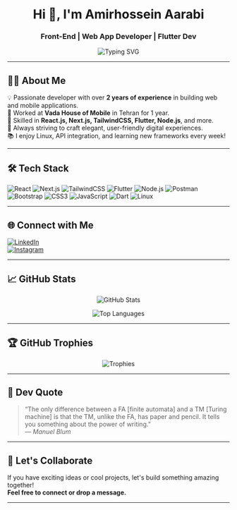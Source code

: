 <h1 align="center">Hi 👋, I'm Amirhossein Aarabi</h1>
<h3 align="center">Front-End | Web App Developer | Flutter Dev</h3>

<p align="center">
  <img src="https://readme-typing-svg.demolab.com/?lines=Front-end+Developer;Web+App+Developer;Flutter+Enthusiast;Always+Learning+New+Tech&center=true&width=500&height=30&font=Fira%20Code&pause=1000&color=14F1F1" alt="Typing SVG" />
</p>

---

## 👨‍💻 About Me

💡 Passionate developer with over **2 years of experience** in building web and mobile applications.  
🏢 Worked at **Vada House of Mobile** in Tehran for 1 year.  
🔧 Skilled in **React.js, Next.js, TailwindCSS, Flutter, Node.js**, and more.  
🎯 Always striving to craft elegant, user-friendly digital experiences.  
📚 I enjoy Linux, API integration, and learning new frameworks every week!

---

## 🛠️ Tech Stack

![React](https://img.shields.io/badge/-React-61DAFB?style=flat&logo=react)
![Next.js](https://img.shields.io/badge/-Next.js-000000?style=flat&logo=next.js)
![TailwindCSS](https://img.shields.io/badge/-TailwindCSS-06B6D4?style=flat&logo=tailwindcss)
![Flutter](https://img.shields.io/badge/-Flutter-02569B?style=flat&logo=flutter)
![Node.js](https://img.shields.io/badge/-Node.js-339933?style=flat&logo=node.js)
![Postman](https://img.shields.io/badge/-Postman-FF6C37?style=flat&logo=postman)
![Bootstrap](https://img.shields.io/badge/-Bootstrap-7952B3?style=flat&logo=bootstrap)
![CSS3](https://img.shields.io/badge/-CSS3-1572B6?style=flat&logo=css3)
![JavaScript](https://img.shields.io/badge/-JavaScript-F7DF1E?style=flat&logo=javascript)
![Dart](https://img.shields.io/badge/-Dart-0175C2?style=flat&logo=dart)
![Linux](https://img.shields.io/badge/-Linux-FCC624?style=flat&logo=linux)

---

## 🌐 Connect with Me

[![LinkedIn](https://img.shields.io/badge/-LinkedIn-0077B5?style=flat&logo=linkedin&logoColor=white)](https://www.linkedin.com/in/amirhossein-aarabi-537394299/)  
[![Instagram](https://img.shields.io/badge/-Instagram-E4405F?style=flat&logo=instagram&logoColor=white)](https://www.instagram.com/amirhossein.wp.goalie/)

---

## 📈 GitHub Stats

<p align="center">
  <img src="https://github-readme-stats.vercel.app/api?username=amirhosseinaarabi2002&show_icons=true&theme=tokyonight" alt="GitHub Stats" />
</p>

<p align="center">
  <img src="https://github-readme-stats.vercel.app/api/top-langs/?username=amirhosseinaarabi2002&layout=compact&theme=tokyonight" alt="Top Languages" />
</p>

---

## 🏆 GitHub Trophies

<p align="center">
  <img src="https://github-profile-trophy.vercel.app/?username=amirhosseinaarabi2002&theme=radical&no-frame=true&margin-w=10" alt="Trophies" />
</p>

---

## 💬 Dev Quote

> “The only difference between a FA [finite automata] and a TM [Turing machine] is that the TM, unlike the FA, has paper and pencil. It tells you something about the power of writing.”  
> — *Manuel Blum*

---

## 🚀 Let's Collaborate

If you have exciting ideas or cool projects, let's build something amazing together!  
**Feel free to connect or drop a message.**

---
